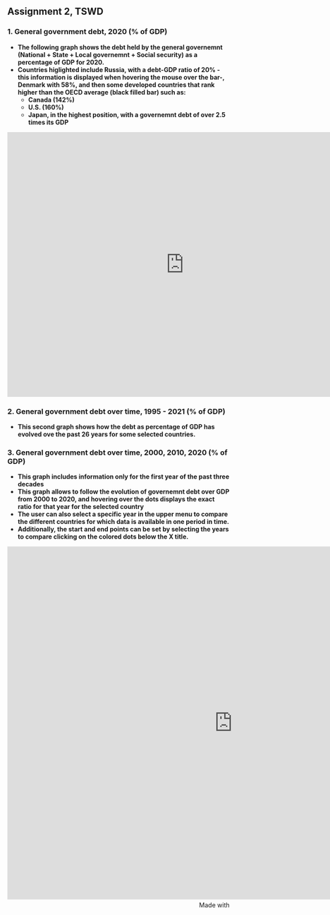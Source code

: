 ## Assignment 2, TSWD
### 1. General government debt, 2020 (% of GDP)
- **The following graph shows the debt held by the general governemnt (National + State + Local governemnt + Social security) as a percentage of GDP for 2020.**  
- **Countries higlighted include Russia, with a debt-GDP ratio of 20% -this information is displayed when hovering the mouse over the bar-, Denmark with 58%, and then some developed countries that rank higher than the OECD average (black filled bar) such as:**
  - **Canada (142%)**
  - **U.S. (160%)**
  - **Japan, in the highest position, with a governemnt debt of over 2.5 times its GDP**

<div style="text-align: center;">
<iframe src="https://data.oecd.org/chart/6Sfr" width="800" height="600" style="border: 0" mozallowfullscreen="true" webkitallowfullscreen="true" allowfullscreen="true"><a href="https://data.oecd.org/chart/6Sfr" target="_blank">OECD Chart: General government debt, Total, % of GDP, Annual, 2020</a></iframe>
</div>


### 2. General government debt over time, 1995 - 2021 (% of GDP)
- **This second graph shows how the debt as percentage of GDP has evolved ove the past 26 years for some selected countries.**
<div style="text-align: center;" class="flourish-embed flourish-chart" data-src="visualisation/11723794"><script src="https://public.flourish.studio/resources/embed.js"></script></div>


### 3. General government debt over time, 2000, 2010, 2020 (% of GDP)
- **This graph includes information only for the first year of the past three decades**
- **This graph allows to follow the evolution of governemnt debt over GDP from 2000 to 2020, and hovering over the dots displays the exact ratio for that year for the selected country**
- **The user can also select a specific year in the upper menu to compare the different countries for which data is available in one period in time.**
- **Additionally, the start and end points can be set by selecting the years to compare clicking on the colored dots below the X title.**

<iframe src='https://flo.uri.sh/visualisation/11724190/embed' title='Interactive or visual content' class='flourish-embed-iframe' frameborder='0' scrolling='no' style='width:1020px;height:800px;' sandbox='allow-same-origin allow-forms allow-scripts allow-downloads allow-popups allow-popups-to-escape-sandbox allow-top-navigation-by-user-activation'></iframe><div style='width:100%!;margin-top:4px!important;text-align:right!important;'><a class='flourish-credit' href='https://public.flourish.studio/visualisation/11724190/?utm_source=embed&utm_campaign=visualisation/11724190' target='_top' style='text-decoration:none!important'><img alt='Made with Flourish' src='https://public.flourish.studio/resources/made_with_flourish.svg' style='width:105px!important;height:16px!important;border:none!important;margin:0!important;'> </a></div>
